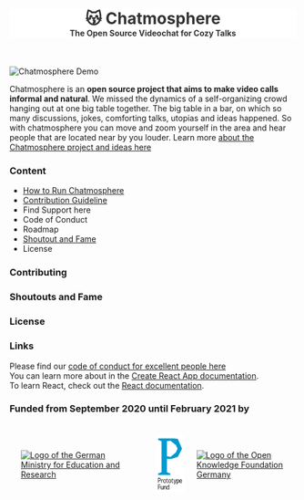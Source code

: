 <div align="center" style="border:0 solid #efefef; background-color: #fff; padding:0; margin:0 0 50px 0; color:#333;">
<h1 style="border-bottom:none; margin-bottom:0;">😽 Chatmosphere</h1>
<b>The Open Source Videochat for Cozy Talks</b>
</div>


![Chatmosphere Demo](docs/chatmosphere.gif)

Chatmosphere is an **open source project that aims to make video calls informal and natural**. We missed the dynamics of a self-organizing crowd hanging out at one big table together. The big table in a bar, on which so many discussions, jokes, comforting talks, utopias and ideas happened. So with chatmosphere you can move and zoom yourself in the area and hear people that are located near by you louder. Learn more [about the Chatmosphere project and ideas here](docs/ABOUT.md)


### Content
* [How to Run Chatmosphere](docs/INSTALL.md)
* [Contribution Guideline](docs/CONTRIBUTION.md)
* Find Support here
* Code of Conduct
* Roadmap
* [Shoutout and Fame](#shoutouts-and-fame)
* License


### Contributing

### Shoutouts and Fame 

### License



### Links
Please find our [code of conduct for excellent people here](docs/CODE_OF_CONDUCT.md)  
You can learn more about in the [Create React App documentation](https://facebook.github.io/create-react-app/docs/getting-started).  
To learn React, check out the [React documentation](https://reactjs.org/).  

### Funded from September 2020 until February 2021 by

<p style="display: flex; flex-direction: row; justify-content: flex-start; align-items: center;">
<a href="https://www.bmbf.de/en/" rel="nofollow"><img src="https://camo.githubusercontent.com/7c7c9e775fcbaa291e763d52be117c16eba5cce7d8d21db0fac844326d92a956/68747470733a2f2f74696d656c656e732e696f2f6173736574732f696d616765732f626d62662e737667" alt="Logo of the German Ministry for Education and Research" style="max-width:100%; padding:20px;" height="100px"></a>&nbsp; &nbsp; &nbsp; &nbsp; &nbsp; &nbsp; <a href="https://prototypefund.de/en/" rel="nofollow"><img src="https://raw.githubusercontent.com/prototypefund/ptf-ci/master/logos/PrototypeFund-P-Logo.svg" alt="Logo of the Prototype Fund" style="max-width:100%; padding:20px;" height="100px"></a>&nbsp; &nbsp; &nbsp; &nbsp; &nbsp; &nbsp; <a href="https://okfn.de/en/" rel="nofollow"><img src="https://prototypefund.de/wp-content/uploads/2016/07/logo-okfn.svg" alt="Logo of the Open Knowledge Foundation Germany" style="max-width:100%; padding:20px;" height="100px"></a>
</p>
